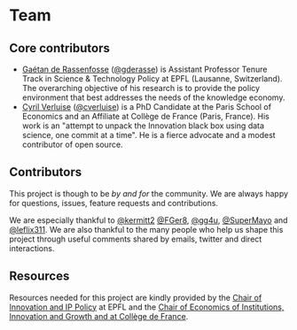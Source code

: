 [cverluise-web]:(https://cverluise.github.io/)
[gderasse-web]:(https://gder.phpnet.org/rassenfosse/bio.html)
[cverluise]:(https://github.com/cverluise)
[gderasse]:(https://github.com/gderasse)
[innov-lab]:https://www.college-de-france.fr/site/philippe-aghion/index.htm
[iipp]:https://www.epfl.ch/labs/iipp/

# Team

## Core contributors

- [Gaétan de Rassenfosse][gderasse-web] ([@gderasse][gderasse]) is Assistant Professor Tenure Track in Science & Technology Policy at EPFL (Lausanne, Switzerland). The overarching objective of his research is to provide the policy environment that best addresses the needs of the knowledge economy.
- [Cyril Verluise][cverluise-web] ([@cverluise][cverluise]) is a PhD Candidate at the Paris School of Economics and an Affiliate at Collège de France (Paris, France). His work is an "attempt to unpack the Innovation black box using data science, one commit at a time". He is a fierce advocate and a modest contributor of open source.

## Contributors

This project is though to be *by and for* the community. We are always happy for questions, issues, feature requests and contributions.

We are especially thankful to [@kermitt2](https://github.com/kermitt2) [@FGer8](https://github.com/FGer8), [@gg4u](https://github.com/gg4u), [@SuperMayo](https://github.com/SuperMayo) and [@leflix311](https://github.com/leflix311). We are also thankful to the many people who help us shape this project through useful comments shared by emails, twitter and direct interactions.


## Resources

Resources needed for this project are kindly provided by the [Chair of Innovation and IP Policy][iipp] at EPFL and the [Chair of Economics of Institutions, Innovation and Growth and at Collège de France][innov-lab].
